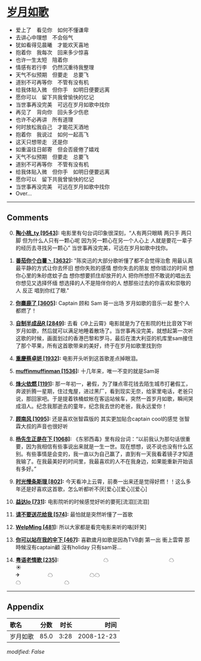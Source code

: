 # [岁月如歌](https://music.163.com/song?id=30569023)

* 爱上了　看见你　如何不懂谦卑
* 去讲心中理想　不会俗气
* 犹如看得见晨曦　才能欢天喜地
* 抱着你　我每次　回来多少惊喜
* 也许一生太短　陪着你
* 情感有若行李　仍然沉重待我整理
* 天气不似预期　但要走　总要飞
* 道别不可再等你　不管有没有机
* 给我体贴入微　但你手　如明日便要远离
* 愿你可以　留下共我曾愉快的忆记
* 当世事再没完美　可远在岁月如歌中找你
* 再见了　背向你　回头多少伤悲
* 也许不必再讲　所有道理
* 何时放松我自己　才能花天酒地
* 抱着你　我说过　如何一起高飞
* 这天只想带走　还是你
* 如重温往日邮寄　但会否疲倦了嬉戏
* 天气不似预期　但要走　总要飞
* 道别不可再等你　不管有没有机
* 给我体贴入微　但你手　如明日便要远离
* 愿你可以　留下共我曾愉快的忆记
* 当世事再没完美　可远在岁月如歌中找你
* Over...


---

## Comments
0. **[陶小桃_ty \[9543\]](https://music.163.com/#/user/home?id=49182310):** 电影里有句台词印象很深刻，“人有两只眼睛 两只手 两只脚 但为什么人只有一颗心呢  因为另一颗心在另一个人心上 人就是要花一辈子的经历去寻找另一颗心” 当世事再没完美，可远在岁月如歌中找你。

1. **[番茄你个白薯丶 \[3632\]](https://music.163.com/#/user/home?id=104150903):** "陈奕迅的大部分歌听懂了都不会觉得治愈 用最认真最平静的方式让你去怀旧 想你失败的感情 想你失去的朋友 想你错过的时间 想你心里的朱砂痣蚊子血 想你想要抓住却放开的人 把你所想但不敢说的唱出去 你想见又选择怀缅 想选择的人不是陪伴你的人 想那些过去的你喜欢和崇敬的人 反正 唱到你红了眼."

2. **[你麋鹿了 \[3605\]](https://music.163.com/#/user/home?id=54430925):** Captain 顾和 Sam 哥一出场 岁月如歌的音乐一起 整个人都燃了！

3. **[自制半成品R \[2849\]](https://music.163.com/#/user/home?id=46204063):** 去看《冲上云霄》电影就是为了在影院的杜比音效下听岁月如歌，然后就可以满足地睡着散场了。当世事再没完美，就想起第一次听这歌的时候，画面划过的香港巴黎和罗马，最后在澳大利亚的机库里sam接住了那个苹果，所有这首歌带来的美好，终于在岁月如歌里找到你

4. **[重慶蔡卓妍 \[1932\]](https://music.163.com/#/user/home?id=37629901):** 电影开头听到这首歌差点掉眼泪。

5. **[muffinmuffinman \[1536\]](https://music.163.com/#/user/home?id=19586525):** 十几年来，唯一不变的就是Sam哥

6. **[烽火依燃 \[1191\]](https://music.163.com/#/user/home?id=248918013):** 那一年初一，暑假，为了赚点零花钱去陌生城市打暑假工，奔波折腾一星期，住过鬼屋，进过黑厂，看到现实无奈，给家里电话，老爸只说，那回家吧。于是提着铁桶蚊帐在客运站候车，突然一首岁月如歌，瞬间哭成泪人。纪念我那逝去的童年，纪念我去世的老爸，我永远爱你！

7. **[顾南风 \[1095\]](https://music.163.com/#/user/home?id=34287968):** 还是喜欢张智霖版的 其实更加贴合captain cool的感觉 张智霖大叔的声音也很好听

8. **[杨先生正是在下 \[1068\]](https://music.163.com/#/user/home?id=69070309):** 《东邪西毒》里有段台词：“以前我认为那句话很重要，因为我相信有些事说出来就是一生一世。现在想想，说不说也没有什么区别。有些事情是会变的，我一直以为自己赢了，直到有一天我看着镜子才知道我输了。在我最美好的时间里，我最喜欢的人不在我身边，如果能重新开始该有多好。”

9. **[时光慢条斯理 \[802\]](https://music.163.com/#/user/home?id=55037334):** 今天看冲上云霄，前奏一出来还是觉得好燃！！这么多年还是好喜欢这首歌，怎么听都听不厌[爱心][爱心][爱心]

10. **[益达lo \[731\]](https://music.163.com/#/user/home?id=39679771):** 电影院听的时候感觉好听的要死[流泪][流泪]

11. **[请不要送花给我 \[574\]](https://music.163.com/#/user/home?id=89731467):** 最怕就是突然听懂了一首歌

12. **[WeIpMing \[481\]](https://music.163.com/#/user/home?id=51353962):** 所以大家都是看完电影来听的咯[奸笑]

13. **[你可以站在我的伞下 \[467\]](https://music.163.com/#/user/home?id=105759780):** 喜歡歲月如歌是因為TVB劇 第一出 衝上雲霄 那時候沒有captain顧 沒有holiday 只有sam哥...

14. **[粤语老情歌 \[235\]](https://music.163.com/#/user/home?id=265919042):** 　　　　　　　　 ☁　　　　　　　　　 　　 ☁　　　　　　　 ☀　　　　　　　　　　　　　　　　　　　　　　　　　　　 　　　　　　 ✈　　　　　 ☁　　　　　　　☁☁　　　　　　　　　　　　　　　　 　　　　　　　　　 　　　　　　　 ☁　　　　　　　　 ☁　　　



---

## Appendix

|歌名|分数|时长|时间|
|:---|:---:|---:|---:|
|岁月如歌|85.0|3:28|2008-12-23

*modified: False*